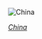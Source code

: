 
![China](https://www.gstatic.com/prettyearth/assets/full/1184.jpg)

*[China](https://www.google.com/maps/@39.495378,74.256196,15z/data=!3m1!1e3)*
